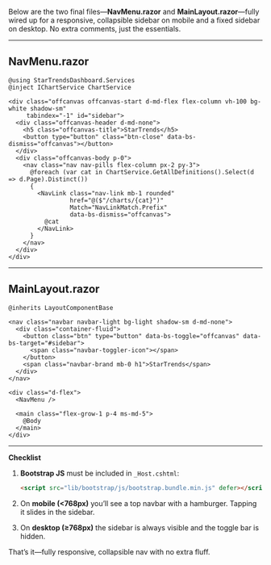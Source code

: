 Below are the two final files—**NavMenu.razor** and **MainLayout.razor**—fully wired up for a responsive, collapsible sidebar on mobile and a fixed sidebar on desktop. No extra comments, just the essentials.

---

## NavMenu.razor

```razor
@using StarTrendsDashboard.Services
@inject IChartService ChartService

<div class="offcanvas offcanvas-start d-md-flex flex-column vh-100 bg-white shadow-sm"
     tabindex="-1" id="sidebar">
  <div class="offcanvas-header d-md-none">
    <h5 class="offcanvas-title">StarTrends</h5>
    <button type="button" class="btn-close" data-bs-dismiss="offcanvas"></button>
  </div>
  <div class="offcanvas-body p-0">
    <nav class="nav nav-pills flex-column px-2 py-3">
      @foreach (var cat in ChartService.GetAllDefinitions().Select(d => d.Page).Distinct())
      {
        <NavLink class="nav-link mb-1 rounded"
                 href="@($"/charts/{cat}")"
                 Match="NavLinkMatch.Prefix"
                 data-bs-dismiss="offcanvas">
          @cat
        </NavLink>
      }
    </nav>
  </div>
</div>
```

---

## MainLayout.razor

```razor
@inherits LayoutComponentBase

<nav class="navbar navbar-light bg-light shadow-sm d-md-none">
  <div class="container-fluid">
    <button class="btn" type="button" data-bs-toggle="offcanvas" data-bs-target="#sidebar">
      <span class="navbar-toggler-icon"></span>
    </button>
    <span class="navbar-brand mb-0 h1">StarTrends</span>
  </div>
</nav>

<div class="d-flex">
  <NavMenu />

  <main class="flex-grow-1 p-4 ms-md-5">
    @Body
  </main>
</div>
```

---

**Checklist**

1. **Bootstrap JS** must be included in `_Host.cshtml`:

   ```html
   <script src="lib/bootstrap/js/bootstrap.bundle.min.js" defer></script>
   ```
2. On **mobile (<768px)** you’ll see a top navbar with a hamburger. Tapping it slides in the sidebar.
3. On **desktop (≥768px)** the sidebar is always visible and the toggle bar is hidden.

That’s it—fully responsive, collapsible nav with no extra fluff.
